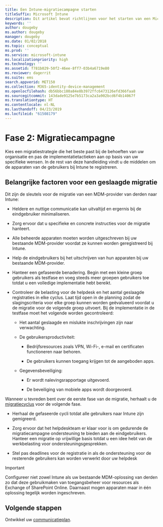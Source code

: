 ```yaml
---
title: Een Intune-migratiecampagne starten
titleSuffix: Microsoft Intune
description: Dit artikel bevat richtlijnen voor het starten van een Microsoft Intune-migratiecampagne.
keywords: ''
author: dougeby
ms.author: dougeby
manager: dougeby
ms.date: 01/02/2018
ms.topic: conceptual
ms.prod: ''
ms.service: microsoft-intune
ms.localizationpriority: high
ms.technology: ''
ms.assetid: f781b029-50f2-46ee-8ff7-03b4a6719e80
ms.reviewer: dagerrit
ms.suite: ems
search.appverid: MET150
ms.collection: M365-identity-device-management
ms.openlocfilehash: db56bbc180a84e8b3972ffc6473126efd366faa8
ms.sourcegitcommit: 143dade9125e7b5173ca2a3a902bcd6f4b14067f
ms.translationtype: HT
ms.contentlocale: nl-NL
ms.lasthandoff: 04/23/2019
ms.locfileid: "61508179"
---
```

# <a name="phase-2-migration-campaign"></a>Fase 2: Migratiecampagne

Kies een migratiestrategie die het beste past bij de behoeften van uw organisatie en pas de implementatietactieken aan op basis van uw specifieke wensen. In de rest van deze handleiding vindt u de middelen om de apparaten van de gebruikers bij Intune te registreren.

## <a name="keys-to-a-successful-migration"></a>Belangrijke factoren voor een geslaagde migratie

Dit zijn de sleutels voor de migratie van een MDM-provider van derden naar Intune:

-   Heldere en nuttige communicatie kan uitvaltijd en ergernis bij de eindgebruiker minimaliseren.

-   Zorg ervoor dat u specifieke en concrete instructies voor de migratie hanteert.

-   Alle beheerde apparaten moeten worden uitgeschreven bij uw bestaande MDM-provider voordat ze kunnen worden geregistreerd bij Intune.

-   Help de eindgebruikers bij het uitschrijven van hun apparaten bij uw bestaande MDM-provider.

-   Hanteer een gefaseerde benadering. Begin met een kleine groep gebruikers als testfase en voeg steeds meer groepen gebruikers toe totdat u een volledige implementatie hebt bereikt.

-   Controleer de belasting voor de helpdesk en het aantal geslaagde registraties in elke cyclus. Laat tijd open in de planning zodat de slagingscriteria voor elke groep kunnen worden geëvalueerd voordat u de migratie voor de volgende groep uitvoert. Bij de implementatie in de testfase moet het volgende worden gecontroleerd:

    -   Het aantal geslaagde en mislukte inschrijvingen zijn naar verwachting.

    -   De gebruikersproductiviteit:

        -   Bedrijfsresources zoals VPN, Wi-Fi-, e-mail en certificaten functioneren naar behoren.

        -   De gebruikers kunnen toegang krijgen tot de aangeboden apps.

    -   Gegevensbeveiliging:

        -   Er wordt nalevingsrapportage uitgevoerd.

        -   De beveiliging van mobiele apps wordt doorgevoerd.

Wanneer u tevreden bent over de eerste fase van de migratie, herhaalt u de [migratiecyclus](migration-guide-cycle.md) voor de volgende fase.

-   Herhaal de gefaseerde cycli totdat alle gebruikers naar Intune zijn gemigreerd.

-   Zorg ervoor dat het helpdeskteam er klaar voor is om gedurende de migratiecampagne ondersteuning te bieden aan de eindgebruikers. Hanteer een migratie op vrijwillige basis totdat u een idee hebt van de werkbelasting voor ondersteuningsgesprekken.

-   Stel pas deadlines voor de registratie in als de ondersteuning voor de resterende gebruikers kan worden verwerkt door uw helpdesk

> [!IMPORTANT]
> Configureer niet zowel Intune als uw bestaande MDM-oplossing van derden zo dat deze gebruikmaken van toegangsbeheer voor resources als Exchange of SharePoint Online. Daarnaast mogen apparaten maar in één oplossing tegelijk worden ingeschreven.

## <a name="next-steps"></a>Volgende stappen

Ontwikkel uw [communicatieplan](migration-guide-communication-plan.md).
